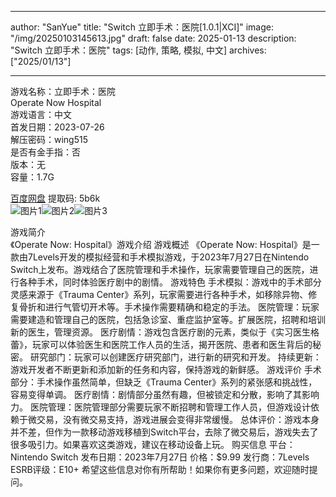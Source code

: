 
---
author: "SanYue"
title: "Switch 立即手术：医院[1.0.1|XCI]"
image: "/img/20250103145613.jpg"
draft: false
date: 2025-01-13
description: "Switch 立即手术：医院"
tags: [动作, 策略, 模拟, 中文]
archives: ["2025/01/13"]

---

游戏名称：立即手术：医院   
Operate Now Hospital    
游戏语言：中文  
首发日期：2023-07-26  
解压密码：wing515  
是否有金手指：否  
版本：无   
容量：1.7G

[百度网盘](https://pan.baidu.com/s/1HUZPTTgToqLcrZd4QCCLmA) 提取码: 5b6k  
![图片1](/img/20250113102309.png)![图片2](/img/20250113102248.png)![图片3](/img/20250113102228.png)  

游戏简介  
《Operate Now: Hospital》游戏介绍
游戏概述
《Operate Now: Hospital》是一款由7Levels开发的模拟经营和手术模拟游戏，于2023年7月27日在Nintendo Switch上发布。游戏结合了医院管理和手术操作，玩家需要管理自己的医院，进行各种手术，同时体验医疗剧中的剧情。 
游戏特色
手术模拟：游戏中的手术部分灵感来源于《Trauma Center》系列，玩家需要进行各种手术，如移除异物、修复骨折和进行气管切开术等。手术操作需要精确和稳定的手法。
医院管理：玩家需要建造和管理自己的医院，包括急诊室、重症监护室等。扩展医院，招聘和培训新的医生，管理资源。
医疗剧情：游戏包含医疗剧的元素，类似于《实习医生格蕾》，玩家可以体验医生和医院工作人员的生活，揭开医院、患者和医生背后的秘密。
研究部门：玩家可以创建医疗研究部门，进行新的研究和开发。
持续更新：游戏开发者不断更新和添加新的任务和内容，保持游戏的新鲜感。
游戏评价
手术部分：手术操作虽然简单，但缺乏《Trauma Center》系列的紧张感和挑战性，容易变得单调。
医疗剧情：剧情部分虽然有趣，但被锁定和分散，影响了其影响力。
医院管理：医院管理部分需要玩家不断招聘和管理工作人员，但游戏设计依赖于微交易，没有微交易支持，游戏进展会变得非常缓慢。
总体评价：游戏本身并不差，但作为一款移动游戏移植到Switch平台，去除了微交易后，游戏失去了很多吸引力。如果喜欢这类游戏，建议在移动设备上玩。
购买信息
平台：Nintendo Switch
发布日期：2023年7月27日
价格：$9.99
发行商：7Levels
ESRB评级：E10+ 
希望这些信息对你有所帮助！如果你有更多问题，欢迎随时提问。
